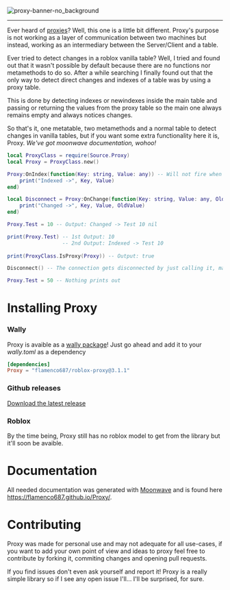 ![proxy-banner-no_background](https://user-images.githubusercontent.com/36084202/148576482-a52bd673-dea5-414a-ac80-4108d55e4c4d.png)

---

Ever heard of [proxies](https://en.wikipedia.org/wiki/Proxy_server)? Well, this one is a little bit different. Proxy's purpose is not working as a layer of communication between two machines but instead, working as an intermediary between the Server/Client and a table.

Ever tried to detect changes in a roblox vanilla table? Well, I tried and found out that it wasn't possible by default because there are no functions nor metamethods to do so. After a while searching I finally found out that the only way to detect direct changes and indexes of a table was by using a proxy table. 

This is done by detecting indexes or newindexes inside the main table and passing or returning the values from the proxy table so the main one always remains empty and always notices changes. 

So that's it, one metatable, two metamethods and a normal table to detect changes in vanilla tables, but if you want some extra functionality here it is, Proxy. *We've got moonwave documentation, wohoo!*

```lua
local ProxyClass = require(Source.Proxy)
local Proxy = ProxyClass.new()

Proxy:OnIndex(function(Key: string, Value: any)) -- Will not fire when the key changes but when it is indexed (ex.: print)
    print("Indexed ->", Key, Value)
end)

local Disconnect = Proxy:OnChange(function(Key: string, Value: any, OldValue: any)
    print("Changed ->", Key, Value, OldValue)
end)

Proxy.Test = 10 -- Output: Changed -> Test 10 nil

print(Proxy.Test) -- 1st Output: 10
                  -- 2nd Output: Indexed -> Test 10
                  
print(ProxyClass.IsProxy(Proxy)) -- Output: true

Disconnect() -- The connection gets disconnected by just calling it, magic! Inspired by Fusion by Elttob

Proxy.Test = 50 -- Nothing prints out
```
# Installing Proxy
### Wally
Proxy is avaible as a [wally package](https://wally.run/package/flamenco687/roblox-proxy)! Just go ahead and add it to your *wally.toml* as a dependency
```toml
[dependencies]
Proxy = "flamenco687/roblox-proxy@3.1.1"
```
### Github releases
[Download the latest release](https://github.com/flamenco687/Proxy/releases/tag/v3.1.1)
### Roblox
By the time being, Proxy still has no roblox model to get from the library but it'll soon be avaible.
# Documentation
All needed documentation was generated with [Moonwave](https://github.com/UpliftGames/moonwave) and is found here https://flamenco687.github.io/Proxy/.
# Contributing
Proxy was made for personal use and may not adequate for all use-cases, if you want to add your own point of view and ideas to proxy feel free to contribute by forking it, commiting changes and opening pull requests. 

If you find issues don't even ask yourself and report it! Proxy is a really simple library so if I see any open issue I'll... I'll be surprised, for sure.
